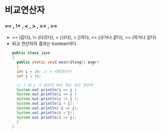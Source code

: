 # 비교연산자
### == , != , < , > , <= , >=
* == (같다), != (다르다), < (크다), > ()작다, <= (크거나 같다), >= (작거나 같다)
* 비교 연산자의 결과는 boolean이다.
  ```java
  public class java
  {
    public static void main(Sting[] avgr)
    {
    int i = 10; // = 대입연산자 
    int j = 10;    

    // i 와 j 가 같은지 비교 하는 비교 연산자           
    System.out.println(i == j ) 
    System.out.println(i == j ) 
    System.out.println(i != j );
    System.out.println(i < j);
    System.out.println( i <= j);
    System.out.println(i > j);
    System.out.println(i >= j);
    }
  }
  ```
